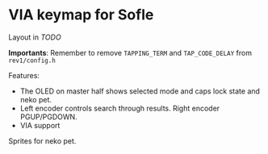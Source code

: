 # VIA keymap for Sofle

Layout in *TODO*

**Importants**: Remember to remove `TAPPING_TERM` and `TAP_CODE_DELAY` from
`rev1/config.h`

Features:
- The OLED on master half shows selected mode and caps lock state and neko pet.
- Left encoder controls search through results. Right encoder PGUP/PGDOWN.
- VIA support

Sprites for neko pet.
